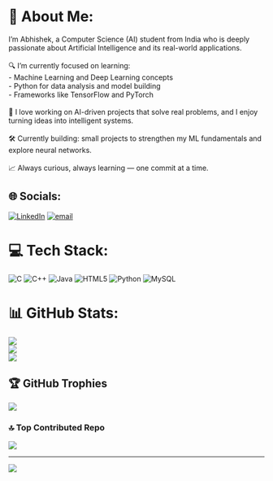 # 💫 About Me:
I’m Abhishek, a Computer Science (AI) student from India who is deeply passionate about Artificial Intelligence and its real-world applications.<br><br>🔍 I’m currently focused on learning:<br>- Machine Learning and Deep Learning concepts<br>- Python for data analysis and model building<br>- Frameworks like TensorFlow and PyTorch<br><br>🚀 I love working on AI-driven projects that solve real problems, and I enjoy turning ideas into intelligent systems.<br><br>🛠️ Currently building: small projects to strengthen my ML fundamentals and explore neural networks.<br><br>📈 Always curious, always learning — one commit at a time.<br>


## 🌐 Socials:
[![LinkedIn](https://img.shields.io/badge/LinkedIn-%230077B5.svg?logo=linkedin&logoColor=white)](https://linkedin.com/in/http://www.linkedin.com/in/abhishek-timmanagoudar-a29087308) [![email](https://img.shields.io/badge/Email-D14836?logo=gmail&logoColor=white)](mailto:abhishektgoudar@gmail.com) 

# 💻 Tech Stack:
![C](https://img.shields.io/badge/c-%2300599C.svg?style=for-the-badge&logo=c&logoColor=white) ![C++](https://img.shields.io/badge/c++-%2300599C.svg?style=for-the-badge&logo=c%2B%2B&logoColor=white) ![Java](https://img.shields.io/badge/java-%23ED8B00.svg?style=for-the-badge&logo=openjdk&logoColor=white) ![HTML5](https://img.shields.io/badge/html5-%23E34F26.svg?style=for-the-badge&logo=html5&logoColor=white) ![Python](https://img.shields.io/badge/python-3670A0?style=for-the-badge&logo=python&logoColor=ffdd54) ![MySQL](https://img.shields.io/badge/mysql-4479A1.svg?style=for-the-badge&logo=mysql&logoColor=white)
# 📊 GitHub Stats:
![](https://github-readme-stats.vercel.app/api?username=abhishektech21&theme=dark&hide_border=false&include_all_commits=false&count_private=false)<br/>
![](https://nirzak-streak-stats.vercel.app/?user=abhishektech21&theme=dark&hide_border=false)<br/>
![](https://github-readme-stats.vercel.app/api/top-langs/?username=abhishektech21&theme=dark&hide_border=false&include_all_commits=false&count_private=false&layout=compact)

## 🏆 GitHub Trophies
![](https://github-profile-trophy.vercel.app/?username=abhishektech21&theme=radical&no-frame=false&no-bg=true&margin-w=4)

### 🔝 Top Contributed Repo
![](https://github-contributor-stats.vercel.app/api?username=abhishektech21&limit=5&theme=dark&combine_all_yearly_contributions=true)

---
[![](https://visitcount.itsvg.in/api?id=abhishektech21&icon=0&color=0)](https://visitcount.itsvg.in)

<!-- Proudly created with GPRM ( https://gprm.itsvg.in ) -->
